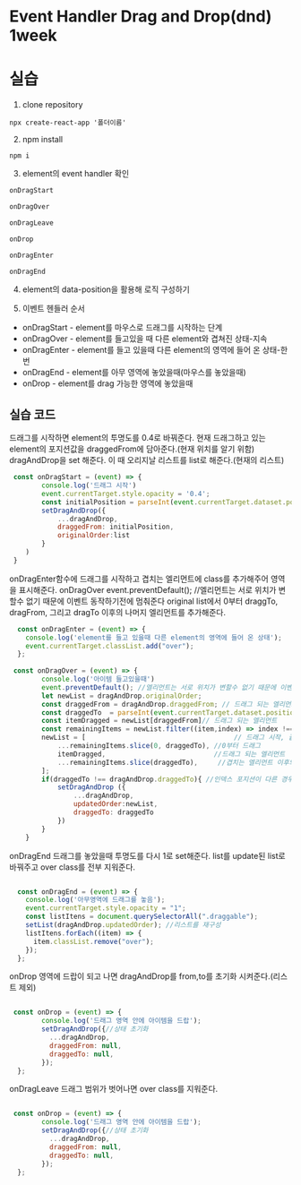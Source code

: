 # Event Handler Drag and Drop(dnd) 1week

# 실습

1. clone repository
```
npx create-react-app '폴더이름'
```

2. npm install

```
npm i
```

3. element의 event handler 확인
```javascript
onDragStart

onDragOver

onDragLeave

onDrop

onDragEnter

onDragEnd
```
4. element의 data-position을 활용해 로직 구성하기

5. 이벤트 헨들러 순서
  - onDragStart - element를 마우스로 드래그를 시작하는 단계
  - onDragOver - element를 들고있을 때 다른 element와 겹쳐진 상태-지속
  - onDragEnter - element를 들고 있을때 다른 element의 영역에 들어 온 상태-한번
  - onDragEnd -  element를 아무 영역에 놓았을때(마우스를 놓았을때)
  - onDrop - element를 drag 가능한 영역에 놓았을때

## 실습 코드
드래그를 시작하면 element의 투명도를 0.4로 바꿔준다.
현재 드래그하고 있는 element의 포지션값을 draggedFrom에 담아준다.(현재 위치를 알기 위함)
dragAndDrop을 set 해준다. 이 때 오리지날 리스트를 list로 해준다.(현재의 리스트)
```javascript
 const onDragStart = (event) => {
        console.log('드래그 시작')
        event.currentTarget.style.opacity = '0.4';
        const initialPosition = parseInt(event.currentTarget.dataset.position)//배열 인덱스
        setDragAndDrop({
            ...dragAndDrop,
            draggedFrom: initialPosition,
            originalOrder:list
        }
    )
 }
```

onDragEnter함수에 드래그를 시작하고 겹치는 엘리먼트에 class를 추가해주어 영역을 표시해준다.
onDragOver event.preventDefault(); //엘리먼트는 서로 위치가 변할수 없기 때문에 이벤트 동작하기전에 멈춰준다
original list에서 0부터 draggTo, dragFrom, 그리고 dragTo 이후의 나머지 엘리먼트를 추가해준다.
```javascript
  const onDragEnter = (event) => { 
    console.log('element를 들고 있을때 다른 element의 영역에 들어 온 상태');
    event.currentTarget.classList.add("over");
  };
  
 const onDragOver = (event) => {
        console.log('아이템 들고있을때')
        event.preventDefault(); //엘리먼트는 서로 위치가 변할수 없기 때문에 이벤트 동작하기전에 멈춰준다
        let newList = dragAndDrop.originalOrder;
        const draggedFrom = dragAndDrop.draggedFrom; // 드래그 되는 엘리먼트 인덱스
        const draggedTo  = parseInt(event.currentTarget.dataset.position); //놓을 수 있는 영역의 인덱스(끝), 겹쳐있는 인덱스
        const itemDragged = newList[draggedFrom]// 드래그 되는 엘리먼트
        const remainingItems = newList.filter((item,index) => index !== draggedFrom) // 드래그하고있는 엘리먼트 빼고 배열목록
        newList = [										// 드래그 시작, 끝 인덱스를 활용해 새로운 배열로 반환해줌
            ...remainingItems.slice(0, draggedTo), //0부터 드래그 
            itemDragged,                           //드래그 되는 엘리먼트
            ...remainingItems.slice(draggedTo),     //겹치는 엘리먼트 이후의 배열 반환
        ];
        if(draggedTo !== dragAndDrop.draggedTo){ //인덱스 포지션이 다른 경우에만 set 해준다
            setDragAndDrop ({
                ...dragAndDrop,
                updatedOrder:newList,
                draggedTo: draggedTo
            })
        }
    }
```

onDragEnd  드래그를 놓았을때 투명도를 다시 1로 set해준다.
list를 update된 list로 바꿔주고 over class를 전부 지워준다.

```javascript 

  const onDragEnd = (event) => {
    console.log('아무영역에 드래그를 놓음');
    event.currentTarget.style.opacity = "1";
    const listItens = document.querySelectorAll(".draggable");
    setList(dragAndDrop.updatedOrder); //리스트를 재구성
    listItens.forEach((item) => {
      item.classList.remove("over");
    });
  };
```

onDrop  영역에 드랍이 되고 나면 dragAndDrop를  from,to를 초기화 시켜준다.(리스트 제외)


```javascript 

 const onDrop = (event) => {
        console.log('드래그 영역 안에 아이템을 드랍');
        setDragAndDrop({//상태 초기화
          ...dragAndDrop,
          draggedFrom: null,
          draggedTo: null,
        });
  };
```

onDragLeave  드래그 범위가 벗어나면 over class를 지워준다.


```javascript 

 const onDrop = (event) => {
        console.log('드래그 영역 안에 아이템을 드랍');
        setDragAndDrop({//상태 초기화
          ...dragAndDrop,
          draggedFrom: null,
          draggedTo: null,
        });
  };
```
